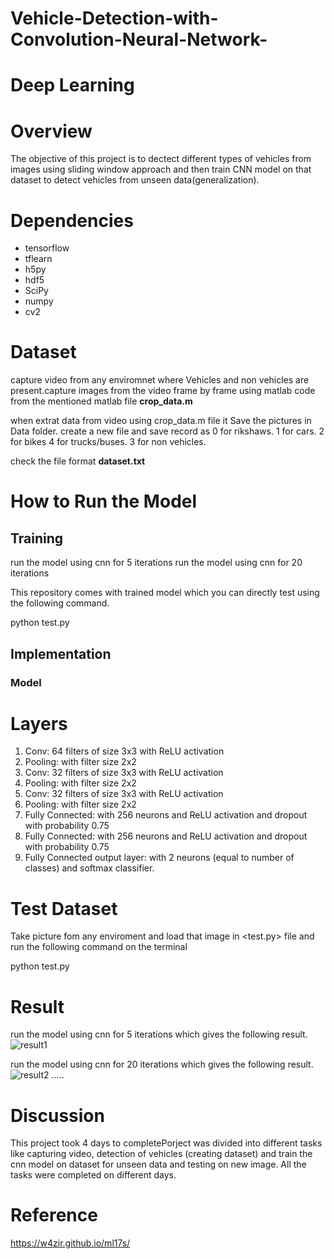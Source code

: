 # Vehicle-Detection-with-Convolution-Neural-Network-

# Deep Learning

# Overview

The objective of this project is to dectect different types of vehicles from images using sliding window approach and then train CNN model on that dataset to detect vehicles from unseen data(generalization).

# Dependencies

- tensorflow
- tflearn
- h5py
- hdf5
- SciPy
- numpy
- cv2

# Dataset

capture video from any enviromnet where Vehicles and non vehicles are present.capture images from the video frame by frame using matlab code from the mentioned matlab file <b>crop_data.m</b>

when extrat data from video using crop_data.m file it Save the pictures in Data folder. create a new file and save record as
0 for rikshaws.
1 for cars.
2 for bikes
4 for trucks/buses.
3 for non vehicles.

check the file format <b>dataset.txt</b>

# How to Run the Model

## Training

run the model using cnn for 5 iterations 
run the model using cnn for 20 iterations 

This repository comes with trained model which you can directly test using the following command.

python test.py


## Implementation

### Model
# Layers
1. Conv: 64 filters of size 3x3 with ReLU activation
2. Pooling: with filter size 2x2
3. Conv: 32 filters of size 3x3 with ReLU activation
4. Pooling: with filter size 2x2
5. Conv: 32 filters of size 3x3 with ReLU activation
6. Pooling: with filter size 2x2
7. Fully Connected: with 256 neurons and ReLU activation and dropout with probability 0.75
8. Fully Connected: with 256 neurons and ReLU activation and dropout with probability 0.75
9. Fully Connected output layer: with 2 neurons (equal to number of classes) and softmax classifier.




# Test Dataset

Take picture fom any enviroment and load that image in <test.py> file 
and run the following command on the terminal

python test.py


# Result

run the model using cnn for 5 iterations which gives the following result.
![result1](https://user-images.githubusercontent.com/26170668/27723476-a8b866fc-5d86-11e7-95c8-d5c1960c6d8c.png)





run the model using cnn for 20 iterations which gives the following result.
![result2](https://user-images.githubusercontent.com/26170668/27723484-b90ce5a0-5d86-11e7-81cc-58512b31dd78.png)
.....

# Discussion
This project took 4 days to completePorject was divided into different tasks like capturing video, detection of vehicles (creating dataset) and train the cnn model on dataset for unseen data and testing on new image. All the tasks were completed on different days.

# Reference

https://w4zir.github.io/ml17s/


